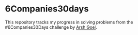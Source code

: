 # 6Companies30days
This repository tracks my progress in solving problems from the #6Companies30Days challenge by [Arsh Goel](https://twitter.com/arsh_goyal).


